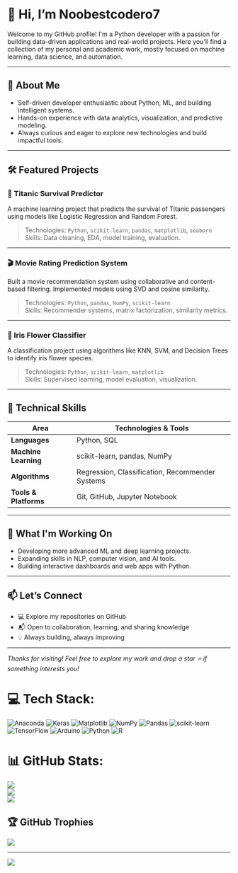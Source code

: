 # 👋 Hi, I’m Noobestcodero7

Welcome to my GitHub profile! I'm a Python developer with a passion for building data-driven applications and real-world projects. Here you'll find a collection of my personal and academic work, mostly focused on machine learning, data science, and automation.

---

## 🚀 About Me

- Self-driven developer enthusiastic about Python, ML, and building intelligent systems.
- Hands-on experience with data analytics, visualization, and predictive modeling.
- Always curious and eager to explore new technologies and build impactful tools.

---

## 🛠️ Featured Projects

### 🎯 Titanic Survival Predictor  
A machine learning project that predicts the survival of Titanic passengers using models like Logistic Regression and Random Forest.  
> Technologies: `Python`, `scikit-learn`, `pandas`, `matplotlib`, `seaborn`  
> Skills: Data cleaning, EDA, model training, evaluation.

---

### 🎬 Movie Rating Prediction System  
Built a movie recommendation system using collaborative and content-based filtering. Implemented models using SVD and cosine similarity.  
> Technologies: `Python`, `pandas`, `NumPy`, `scikit-learn`  
> Skills: Recommender systems, matrix factorization, similarity metrics.

---

### 🌸 Iris Flower Classifier  
A classification project using algorithms like KNN, SVM, and Decision Trees to identify iris flower species.  
> Technologies: `Python`, `scikit-learn`, `matplotlib`  
> Skills: Supervised learning, model evaluation, visualization.

---

## 💼 Technical Skills

| Area                  | Technologies & Tools                              |
|-----------------------|----------------------------------------------------|
| **Languages**         | Python, SQL                                        |
| **Machine Learning**  | scikit-learn, pandas, NumPy                        |
| **Algorithms**        | Regression, Classification, Recommender Systems    |
| **Tools & Platforms** | Git, GitHub, Jupyter Notebook                      |

---

## 🔭 What I'm Working On

- Developing more advanced ML and deep learning projects.
- Expanding skills in NLP, computer vision, and AI tools.
- Building interactive dashboards and web apps with Python.

---

## 📫 Let’s Connect

- 💻 Explore my repositories on GitHub  
- 📬 Open to collaboration, learning, and sharing knowledge  
- 💡 Always building, always improving

---

*Thanks for visiting! Feel free to explore my work and drop a star ⭐ if something interests you!*



# 💻 Tech Stack:
![Anaconda](https://img.shields.io/badge/Anaconda-%2344A833.svg?style=for-the-badge&logo=anaconda&logoColor=white) ![Keras](https://img.shields.io/badge/Keras-%23D00000.svg?style=for-the-badge&logo=Keras&logoColor=white) ![Matplotlib](https://img.shields.io/badge/Matplotlib-%23ffffff.svg?style=for-the-badge&logo=Matplotlib&logoColor=black) ![NumPy](https://img.shields.io/badge/numpy-%23013243.svg?style=for-the-badge&logo=numpy&logoColor=white) ![Pandas](https://img.shields.io/badge/pandas-%23150458.svg?style=for-the-badge&logo=pandas&logoColor=white) ![scikit-learn](https://img.shields.io/badge/scikit--learn-%23F7931E.svg?style=for-the-badge&logo=scikit-learn&logoColor=white) ![TensorFlow](https://img.shields.io/badge/TensorFlow-%23FF6F00.svg?style=for-the-badge&logo=TensorFlow&logoColor=white) ![Arduino](https://img.shields.io/badge/-Arduino-00979D?style=for-the-badge&logo=Arduino&logoColor=white) ![Python](https://img.shields.io/badge/python-3670A0?style=for-the-badge&logo=python&logoColor=ffdd54) ![R](https://img.shields.io/badge/r-%23276DC3.svg?style=for-the-badge&logo=r&logoColor=white)
# 📊 GitHub Stats:
![](https://github-readme-stats.vercel.app/api?username=Noobestcodero7&theme=synthwave&hide_border=false&include_all_commits=false&count_private=false)<br/>
![](https://nirzak-streak-stats.vercel.app/?user=Noobestcodero7&theme=synthwave&hide_border=false)<br/>
![](https://github-readme-stats.vercel.app/api/top-langs/?username=Noobestcodero7&theme=synthwave&hide_border=false&include_all_commits=false&count_private=false&layout=compact)

## 🏆 GitHub Trophies
![](https://github-profile-trophy.vercel.app/?username=Noobestcodero7&theme=radical&no-frame=false&no-bg=true&margin-w=4)

---
[![](https://visitcount.itsvg.in/api?id=Noobestcodero7&icon=0&color=0)](https://visitcount.itsvg.in)

<!-- Proudly created with GPRM ( https://gprm.itsvg.in ) -->
